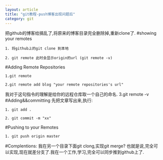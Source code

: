 ```yaml
---
layout: article
title: "git教程-push博客出现问题后"
category: git
---
```


把github的博客给搞乱了,将原来的博客目录完全删除掉,重新clone了.
#showing your remotes


	1. 将github上的git clone 到本地

	2. git remote 此时会显示origin的url (git remote -v)

#Adding Remote Repositories

	1.git remote

	2.git remote add blog "your remote repositories's url"
我对于这句指令的理解是给你的远程仓库取一个自己的命名.
	3.git remote -v
#Adding&&committing
 先把文章写出来,执行:

	1. git add .

	2. git commit -m "xx"

#Pushing to your Remotes

	1. git push origin master

#Complentions:
我在另一个目录下面git clong,实现git merge?
也就是说,完全可以实现,现在就差分支了.我在一个工作,学习,完全可以同步推到github上了.
